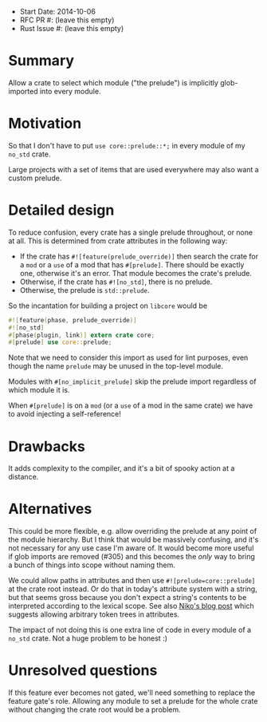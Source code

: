 - Start Date: 2014-10-06
- RFC PR #: (leave this empty)
- Rust Issue #: (leave this empty)

# Summary

Allow a crate to select which module ("the prelude") is implicitly glob-imported into every module.

# Motivation

So that I don't have to put `use core::prelude::*;` in every module of my `no_std` crate.

Large projects with a set of items that are used everywhere may also want a custom prelude.

# Detailed design

To reduce confusion, every crate has a single prelude throughout, or none at all.  This is determined from crate attributes in the following way:

* If the crate has `#![feature(prelude_override)]` then search the crate for a `mod` or a `use` of a mod that has `#[prelude]`.  There should be exactly one, otherwise it's an error.  That module becomes the crate's prelude.
* Otherwise, if the crate has `#![no_std]`, there is no prelude.
* Otherwise, the prelude is `std::prelude`.

So the incantation for building a project on `libcore` would be

```rust
#![feature(phase, prelude_override)]
#![no_std]
#[phase(plugin, link)] extern crate core;
#[prelude] use core::prelude;
```

Note that we need to consider this import as used for lint purposes, even though the name `prelude` may be unused in the top-level module.

Modules with `#[no_implicit_prelude]` skip the prelude import regardless of which module it is.

When `#[prelude]` is on a `mod` (or a `use` of a mod in the same crate) we have to avoid injecting a self-reference!

# Drawbacks

It adds complexity to the compiler, and it's a bit of spooky action at a distance.

# Alternatives

This could be more flexible, e.g. allow overriding the prelude at any point of the module hierarchy. But I think that would be massively confusing, and it's not necessary for any use case I'm aware of.  It would become more useful if glob imports are removed (#305) and this becomes the *only* way to bring a bunch of things into scope without naming them.

We could allow paths in attributes and then use `#![prelude=core::prelude]` at the crate root instead.  Or do that in today's attribute system with a string, but that seems gross because you don't expect a string's contents to be interpreted according to the lexical scope.  See also [Niko's blog post](http://smallcultfollowing.com/babysteps/blog/2014/09/11/attribute-and-macro-syntax/) which suggests allowing arbitrary token trees in attributes.

The impact of not doing this is one extra line of code in every module of a `no_std` crate.  Not a huge problem to be honest :)

# Unresolved questions

If this feature ever becomes not gated, we'll need something to replace the feature gate's role.  Allowing any module to set a prelude for the whole crate without changing the crate root would be a problem.
